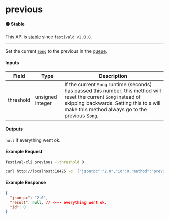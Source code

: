 # previous

#### 🟢 Stable
This API is [stable](../../api-stability/marker.md) since `festivald v1.0.0`.

---

Set the current [`Song`](../../common-objects/song.md) to the previous in the [queue](../queue/queue.md).

#### Inputs
| Field     | Type             | Description |
|-----------|------------------|-------------|
| threshold | unsigned integer | If the current `Song` runtime (seconds) has passed this number, this method will reset the current `Song` instead of skipping backwards. Setting this to `0` will make this method always go to the previous `Song`.

#### Outputs
`null` if everything went ok.

#### Example Request
```bash
festival-cli previous --threshold 0
```
```bash
curl http://localhost:18425 -d '{"jsonrpc":"2.0","id":0,"method":"previous","params":{"threshold":0}}'
```

#### Example Response
```json
{
  "jsonrpc": "2.0",
  "result": null, // <--- everything went ok.
  "id": 0
}
```
